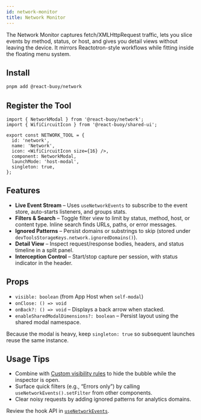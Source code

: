 ```yaml
---
id: network-monitor
title: Network Monitor
---
```


The Network Monitor captures fetch/XMLHttpRequest traffic, lets you slice events by method, status, or host, and gives you detail views without leaving the device. It mirrors Reactotron-style workflows while fitting inside the floating menu system.

## Install

```bash
pnpm add @react-buoy/network
```

## Register the Tool

[//]: # 'Example'
```tsx
import { NetworkModal } from '@react-buoy/network';
import { WifiCircuitIcon } from '@react-buoy/shared-ui';

export const NETWORK_TOOL = {
  id: 'network',
  name: 'Network',
  icon: <WifiCircuitIcon size={16} />,
  component: NetworkModal,
  launchMode: 'host-modal',
  singleton: true,
};
```
[//]: # 'Example'

## Features

- **Live Event Stream** – Uses `useNetworkEvents` to subscribe to the event store, auto-starts listeners, and groups stats.
- **Filters & Search** – Toggle filter view to limit by status, method, host, or content type. Inline search finds URLs, paths, or error messages.
- **Ignored Patterns** – Persist domains or substrings to skip (stored under `devToolsStorageKeys.network.ignoredDomains()`).
- **Detail View** – Inspect request/response bodies, headers, and status timeline in a split panel.
- **Interception Control** – Start/stop capture per session, with status indicator in the header.

## Props

- `visible: boolean` (from App Host when `self-modal`)
- `onClose: () => void`
- `onBack?: () => void` – Displays a back arrow when stacked.
- `enableSharedModalDimensions?: boolean` – Persist layout using the shared modal namespace.

Because the modal is heavy, keep `singleton: true` so subsequent launches reuse the same instance.

## Usage Tips

- Combine with [Custom visibility rules](../guides/state-visibility.md) to hide the bubble while the inspector is open.
- Surface quick filters (e.g., “Errors only”) by calling `useNetworkEvents().setFilter` from other components.
- Clear noisy requests by adding ignored patterns for analytics domains.

Review the hook API in [`useNetworkEvents`](../reference/useNetworkEvents.md).
